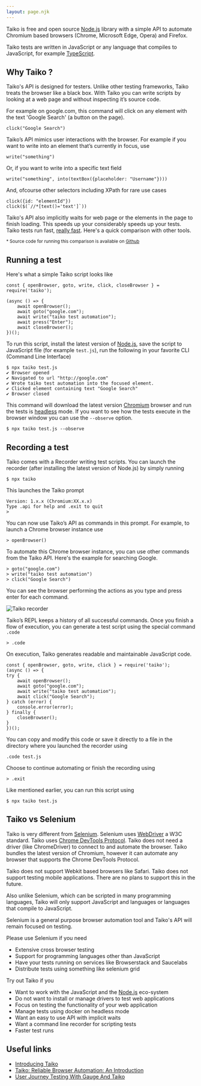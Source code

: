 ```yaml
---
layout: page.njk
---
```


Taiko is free and open source [Node.js](https://nodejs.org/en/) library 
with a simple API to automate Chromium based browsers (Chrome, 
Microsoft Edge, Opera) and Firefox. 

Taiko tests are written in JavaScript or any language that compiles
to JavaScript, for example [TypeScript](https://www.typescriptlang.org).

## Why Taiko ?

Taiko's API is designed for testers. Unlike other testing frameworks, 
Taiko treats the browser like a black box. With Taiko you can write scripts by looking 
at a web page and without inspecting it’s source code. 

For example on google.com, this command will click on any element with the text 
'Google Search' (a button on the page).

    click("Google Search")

Taiko’s API mimics user interactions with the browser. For example if you want to 
write into an element that’s currently in focus, use

    write("something") 

Or, if you want to write into a specific text field

    write("something", into(textBox({placeholder: "Username"})))

And, ofcourse other selectors including XPath for rare use cases

    click({id: "elementId"})
    click($(`//*[text()='text']`))


Taiko's API also implicitly waits for web page or the elements in the page to finish loading. 
This speeds up your considerably speeds up your tests. Taiko tests run fast, [really fast](https://gauge.org/2019/08/21/how-taiko-compares-to-other-browser-automation-tools/). 
Here's a quick comparison with other tools.

<script src="https://gist.github.com/NivedhaSenthil/919cdb1f9d8d3fee493bd428a851d125.js"></script>

<small>* Source code for running this comparison is available on [Github](https://github.com/getgauge-contrib/compareBrowserAutomationTools/tree/master/comparePerformanceAndReliableWaitsOfTools)</small>

## Running a test
Here's what a simple Taiko script looks like 

    const { openBrowser, goto, write, click, closeBrowser } = require('taiko');

    (async () => {
        await openBrowser();
        await goto("google.com");
        await write("taiko test automation");
        await press("Enter");
        await closeBrowser();
    })();

To run this script, install the latest version of [Node.js](https://nodejs.org/en/),
save the script to JavaScript file (for example `test.js`), run the 
following in your favorite CLI (Command Line Interface) 

    $ npx taiko test.js
    ✔ Browser opened
    ✔ Navigated to url "http://google.com"
    ✔ Wrote taiko test automation into the focused element.
    ✔ Clicked element containing text "Google Search"
    ✔ Browser closed 

This command will download the latest 
version [Chromium](https://www.chromium.org/Home) browser and run the tests 
is [headless](https://developers.google.com/web/updates/2017/04/headless-chrome#drivers) 
mode. If you want to see how the tests execute in the browser window you can use
the `--observe` option. 

    $ npx taiko test.js --observe

## Recording a test

Taiko comes with a Recorder writing test scripts. You can launch the recorder (after installing
the latest version of Node.js) by simply running

    $ npx taiko

This launches the Taiko prompt

    Version: 1.x.x (Chromium:XX.x.x)
    Type .api for help and .exit to quit
    >  

You can now use Taiko’s API as commands in this prompt. For example, to 
launch a Chrome browser instance use

    > openBrowser()

To automate this Chrome browser instance, you can use other commands from the Taiko API. 
Here's the example for searching Google.

    > goto("google.com")
    > write("taiko test automation")
    > click("Google Search")

You can see the browser performing the actions as you type and press enter for each
command.

![Taiko recorder](/assets/images/recorder.gif)

Taiko’s REPL keeps a history of all successful commands. Once you finish a flow of execution, 
you can generate a test script using the special command `.code`

    > .code

On execution, Taiko generates readable and maintainable JavaScript code.

    const { openBrowser, goto, write, click } = require('taiko');
    (async () => {
    try {
        await openBrowser();
        await goto("google.com");
        await write("taiko test automation");
        await click("Google Search");
    } catch (error) {
        console.error(error);
    } finally {
        closeBrowser();
    }
    })();

You can copy and modify this code or save it directly to a file in
the directory where you launched the recorder using

    .code test.js

Choose to continue automating or finish the recording using

    > .exit

Like mentioned earlier, you can run this script using

    $ npx taiko test.js

## Taiko vs Selenium

Taiko is very different from [Selenium](https://www.selenium.dev). Selenium uses 
[WebDriver](https://www.w3.org/TR/webdriver/) a W3C standard.
Taiko uses [Chrome DevTools Protocol](https://chromedevtools.github.io/devtools-protocol/).
Taiko does not need a driver (like ChromeDriver) to connect to and automate the browser.
Taiko bundles the latest version of Chromium, however it can automate any browser that
supports the Chrome DevTools Protocol. 

Taiko does not support Webkit based browsers like Safari. Taiko does not support
testing mobile applications. There are no plans to support this in the future.

Also unlike Selenium, which can be scripted in many programming languages, Taiko will 
only support JavaScript and languages or languages that compile to JavaScript.

Selenium is a general purpose browser automation tool and Taiko's API will remain
focused on testing.

Please use Selenium if you need
* Extensive cross browser testing
* Support for programming languages other than JavaScript
* Have your tests running on services like Browserstack and Saucelabs
* Distribute tests using something like selenium grid

Try out Taiko if you
* Want to work with the JavaScript and the [Node.js](https://nodejs.org) eco-system
* Do not want to install or manage drivers to test web applications
* Focus on testing the functionality of your web application
* Manage tests using docker on headless mode
* Want an easy to use API with implicit waits
* Want a command line recorder for scripting tests
* Faster test runs

## Useful links

* [Introducing Taiko](https://thirstyhead.com/introducing-taiko/slides/en-us/index.html)
* [Taiko: Reliable Browser Automation: An Introduction](https://www.youtube.com/watch?v=9F0Y1nCYLQw)
* [User Journey Testing With Gauge And Taiko](https://www.youtube.com/watch?v=RxASYh94JOs)